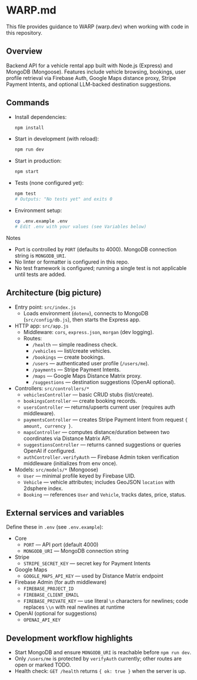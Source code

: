 # WARP.md

This file provides guidance to WARP (warp.dev) when working with code in this repository.

## Overview
Backend API for a vehicle rental app built with Node.js (Express) and MongoDB (Mongoose). Features include vehicle browsing, bookings, user profile retrieval via Firebase Auth, Google Maps distance proxy, Stripe Payment Intents, and optional LLM-backed destination suggestions.

## Commands
- Install dependencies:
  ```bash
  npm install
  ```
- Start in development (with reload):
  ```bash
  npm run dev
  ```
- Start in production:
  ```bash
  npm start
  ```
- Tests (none configured yet):
  ```bash
  npm test
  # Outputs: "No tests yet" and exits 0
  ```
- Environment setup:
  ```bash
  cp .env.example .env
  # Edit .env with your values (see Variables below)
  ```

Notes
- Port is controlled by `PORT` (defaults to 4000). MongoDB connection string is `MONGODB_URI`.
- No linter or formatter is configured in this repo.
- No test framework is configured; running a single test is not applicable until tests are added.

## Architecture (big picture)
- Entry point: `src/index.js`
  - Loads environment (`dotenv`), connects to MongoDB (`src/config/db.js`), then starts the Express app.
- HTTP app: `src/app.js`
  - Middleware: `cors`, `express.json`, `morgan` (dev logging).
  - Routes:
    - `/health` — simple readiness check.
    - `/vehicles` — list/create vehicles.
    - `/bookings` — create bookings.
    - `/users` — authenticated user profile (`/users/me`).
    - `/payments` — Stripe Payment Intents.
    - `/maps` — Google Maps Distance Matrix proxy.
    - `/suggestions` — destination suggestions (OpenAI optional).
- Controllers: `src/controllers/*`
  - `vehiclesController` — basic CRUD stubs (list/create).
  - `bookingsController` — create booking records.
  - `usersController` — returns/upserts current user (requires auth middleware).
  - `paymentsController` — creates Stripe Payment Intent from request `{ amount, currency }`.
  - `mapsController` — computes distance/duration between two coordinates via Distance Matrix API.
  - `suggestionsController` — returns canned suggestions or queries OpenAI if configured.
  - `authController.verifyAuth` — Firebase Admin token verification middleware (initializes from env once).
- Models: `src/models/*` (Mongoose)
  - `User` — minimal profile keyed by Firebase UID.
  - `Vehicle` — vehicle attributes; includes GeoJSON `location` with 2dsphere index.
  - `Booking` — references `User` and `Vehicle`, tracks dates, price, status.

## External services and variables
Define these in `.env` (see `.env.example`):
- Core
  - `PORT` — API port (default 4000)
  - `MONGODB_URI` — MongoDB connection string
- Stripe
  - `STRIPE_SECRET_KEY` — secret key for Payment Intents
- Google Maps
  - `GOOGLE_MAPS_API_KEY` — used by Distance Matrix endpoint
- Firebase Admin (for auth middleware)
  - `FIREBASE_PROJECT_ID`
  - `FIREBASE_CLIENT_EMAIL`
  - `FIREBASE_PRIVATE_KEY` — use literal `\n` characters for newlines; code replaces `\\n` with real newlines at runtime
- OpenAI (optional for suggestions)
  - `OPENAI_API_KEY`

## Development workflow highlights
- Start MongoDB and ensure `MONGODB_URI` is reachable before `npm run dev`.
- Only `/users/me` is protected by `verifyAuth` currently; other routes are open or marked TODO.
- Health check: `GET /health` returns `{ ok: true }` when the server is up.
